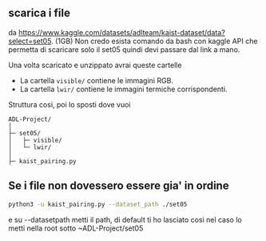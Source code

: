 ## scarica i file 
da https://www.kaggle.com/datasets/adlteam/kaist-dataset/data?select=set05.  (1GB)
 Non credo esista comando da bash con kaggle API che permetta di scaricare solo il set05 quindi devi passare dal link a mano.


 Una volta scaricato e unzippato avrai queste cartelle

- La cartella `visible/` contiene le immagini RGB.
- La cartella `lwir/` contiene le immagini termiche corrispondenti.

Struttura cosi, poi lo sposti dove vuoi
```text
ADL-Project/
│
├─ set05/
│   ├─ visible/
│   └─ lwir/
│
├─ kaist_pairing.py 
```

## Se i file non dovessero essere gia' in ordine
```bash
python3 -u kaist_pairing.py --dataset_path ./set05
```
e su --datasetpath metti il path, di default ti ho lasciato cosi nel caso lo metti nella root sotto ~ADL-Project/set05